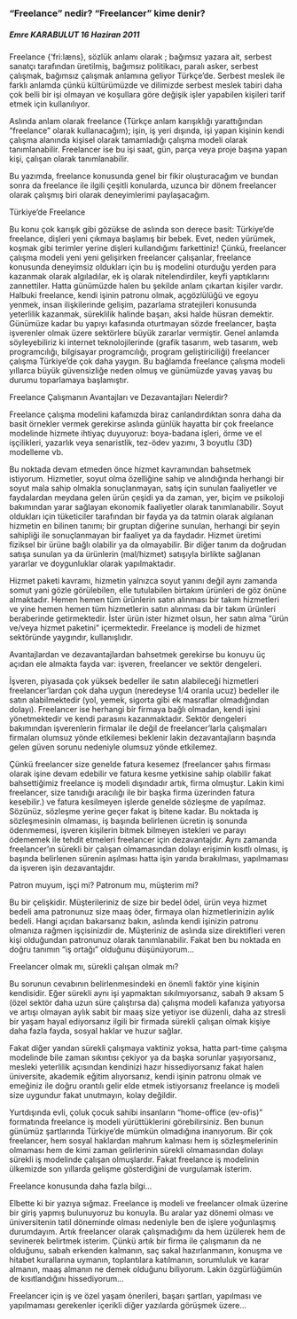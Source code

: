 ### “Freelance” nedir? “Freelancer” kime denir? ###

##### Emre KARABULUT 16 Haziran 2011 #####

Freelance {‘fri:læns}, sözlük anlamı olarak ; bağımsız yazara ait, serbest sanatçı tarafından üretilmiş, bağımsız politikacı, paralı asker, serbest çalışmak, bağımsız çalışmak anlamına geliyor Türkçe’de. Serbest meslek ile farklı anlamda çünkü kültürümüzde ve dilimizde serbest meslek tabiri daha çok belli bir işi olmayan ve koşullara göre değişik işler yapabilen kişileri tarif etmek için kullanılıyor.

Aslında anlam olarak freelance (Türkçe anlam karışıklığı yarattığından “freelance” olarak kullanacağım); işin, iş yeri dışında, işi yapan kişinin kendi çalışma alanında kişisel olarak tamamladığı çalışma modeli olarak tanımlanabilir. Freelancer ise bu işi saat, gün, parça veya proje başına yapan kişi, çalışan olarak tanımlanabilir.

Bu yazımda, freelance konusunda genel bir fikir oluşturacağım ve bundan sonra da freelance ile ilgili çeşitli konularda, uzunca bir dönem freelancer olarak çalışmış biri olarak deneyimlerimi paylaşacağım.

Türkiye’de Freelance

Bu konu çok karışık gibi gözükse de aslında son derece basit: Türkiye’de freelance, dişleri yeni çıkmaya başlamış bir bebek. Evet, neden yürümek, koşmak gibi terimler yerine dişleri kullandığımı farkettiniz! Çünkü, freelancer çalışma modeli yeni yeni gelişirken freelancer çalışanlar, freelance konusunda deneyimsiz oldukları için bu iş modelini oturduğu yerden para kazanmak olarak algıladılar, ek iş olarak nitelendirdiler, keyfi yaptıklarını zannettiler.  Hatta günümüzde halen bu şekilde anlam çıkartan kişiler vardır. Halbuki freelance, kendi işinin patronu olmak, açgözlülüğü ve egoyu yenmek, insan ilişkilerinde gelişim, pazarlama stratejileri konusunda yeterlilik kazanmak, süreklilik halinde başarı, aksi halde hüsran demektir. Günümüze kadar bu yapıyı kafasında oturtmayan sözde freelancer, başta işverenler olmak üzere sektörlere büyük zararlar vermiştir. Genel anlamda söyleyebiliriz ki internet teknolojilerinde (grafik tasarım, web tasarım, web programcılığı, bilgisayar programcılığı, program geliştiriciliği) freelancer çalışma Türkiye’de çok daha yaygın.  Bu bağlamda freelance çalışma modeli yıllarca büyük güvensizliğe neden olmuş ve günümüzde yavaş yavaş bu durumu toparlamaya başlamıştır.

Freelance Çalışmanın Avantajları ve Dezavantajları Nelerdir?

Freelance çalışma modelini kafamızda biraz canlandırdıktan sonra daha da basit örnekler vermek gerekirse aslında günlük hayatta bir çok freelance modelinde hizmete ihtiyaç duyuyoruz: boya-badana işleri, örme ve el işçilikleri, yazarlık veya senaristlik, tez-ödev yazımı, 3 boyutlu (3D) modelleme vb.

Bu noktada devam etmeden önce hizmet kavramından bahsetmek istiyorum. Hizmetler, soyut olma özelliğine sahip ve alındığında herhangi bir soyut mala sahip olmakla sonuçlanmayan, satış için sunulan faaliyetler ve faydalardan meydana gelen ürün çeşidi ya da zaman, yer, biçim ve psikoloji bakımından yarar sağlayan ekonomik faaliyetler olarak tanımlanabilir. Soyut oldukları için tüketiciler tarafından bir fayda ya da tatmin olarak algılanan hizmetin en bilinen tanımı; bir gruptan diğerine sunulan, herhangi bir şeyin sahipliği ile sonuçlanmayan bir faaliyet ya da faydadır. Hizmet üretimi fiziksel bir ürüne bağlı olabilir ya da olmayabilir. Bir diğer tanım da doğrudan satışa sunulan ya da ürünlerin (mal/hizmet) satışıyla birlikte sağlanan yararlar ve doygunluklar olarak yapılmaktadır.

Hizmet paketi kavramı, hizmetin yalnızca soyut yanını değil aynı zamanda somut yani gözle görülebilen, elle tutulabilen birtakım ürünleri de göz önüne almaktadır. Hemen hemen tüm ürünlerin satın alınması bir takım hizmetleri ve yine hemen hemen tüm hizmetlerin satın alınması da bir takım ürünleri beraberinde getirmektedir. İster ürün ister hizmet olsun, her satın alma “ürün ve/veya hizmet paketini” içermektedir. Freelance iş modeli de hizmet sektöründe yaygındır, kullanışlıdır.

Avantajlardan ve dezavantajlardan bahsetmek gerekirse bu konuyu üç açıdan ele almakta fayda var: işveren, freelancer ve sektör dengeleri.

İşveren, piyasada çok yüksek bedeller ile satın alabileceği hizmetleri freelancer’lardan çok daha uygun (neredeyse 1/4 oranla ucuz) bedeller ile satın alabilmektedir (yol, yemek, sigorta gibi ek masraflar olmadığından dolayı). Freelancer ise herhangi bir firmaya bağlı olmadan, kendi işini yönetmektedir ve kendi parasını kazanmaktadır. Sektör dengeleri bakımından işverenlerin firmalar ile değil de freelancer’larla çalışmaları firmaları olumsuz yönde etkilemesi beklenir lakin dezavantajların başında gelen güven sorunu nedeniyle olumsuz yönde etkilemez.

Çünkü freelancer size genelde fatura kesemez (freelancer şahıs firması olarak işine devam edebilir ve fatura kesme yetkisine sahip olabilir fakat bahsettiğimiz freelance iş modeli dışındadır artık, firma olmuştur. Lakin kimi freelancer, size tanıdığı aracılığı ile bir başka firma üzerinden fatura kesebilir.) ve fatura kesilmeyen işlerde genelde sözleşme de yapılmaz. Sözünüz, sözleşme yerine geçer fakat iş bitene kadar. Bu noktada iş sözleşmesinin olmaması, iş başında belirlenen ücretin iş sonunda ödenmemesi, işveren kişilerin bitmek bilmeyen istekleri ve parayı ödememek ile tehdit etmeleri freelancer için dezavantajdır. Aynı zamanda freelancer’ın sürekli bir çalışan olmamasından dolayı erişimin kısıtlı olması, iş başında belirlenen sürenin aşılması hatta işin yarıda bırakılması, yapılmaması da işveren işin dezavantajdır.

Patron muyum, işçi mi? Patronum mu, müşterim mi?

Bu bir çelişkidir. Müşterileriniz de size bir bedel ödel, ürün veya hizmet bedeli ama patronunuz size maaş öder, firmaya olan hizmetlerinizin aylık bedeli. Hangi açıdan bakarsanız bakın, aslında kendi işinizin patronu olmanıza rağmen işçisinizdir de. Müşteriniz de aslında size direktifleri veren kişi olduğundan patronunuz olarak tanımlanabilir. Fakat ben bu noktada en doğru tanımın “iş ortağı” olduğunu düşünüyorum…

Freelancer olmak mı, sürekli çalışan olmak mı?

Bu sorunun cevabının belirlenmesindeki en önemli faktör yine kişinin kendisidir. Eğer sürekli aynı işi yapmaktan sıkılmıyorsanız, sabah 9 aksam 5 (özel sektör daha uzun süre çalıştırsa da) çalışma modeli kafanıza yatıyorsa ve artışı olmayan aylık sabit bir maaş size yetiyor ise  düzenli, daha az stresli bir yaşam hayal ediyorsanız ilgili bir firmada sürekli çalışan olmak kişiye daha fazla fayda, sosyal haklar ve huzur sağlar.

Fakat diğer yandan sürekli çalışmaya  vaktiniz yoksa, hatta part-time çalışma modelinde bile zaman sıkıntısı çekiyor ya da başka sorunlar yaşıyorsanız, mesleki yeterlilik açısından kendinizi hazır hissediyorsanız fakat halen üniversite, akademik eğitim alıyorsanız, kendi işinin patronu olmak ve emeğiniz ile doğru orantılı gelir elde etmek istiyorsanız freelance iş modeli size uygundur fakat unutmayın, kolay değildir.

Yurtdışında evli, çoluk çocuk sahibi insanların “home-office (ev-ofis)” formatında freelance iş modeli yürüttüklerini görebilirsiniz. Ben bunun günümüz şartlarında Türkiye’de mümkün olmadığına inanıyorum. Bir çok freelancer, hem sosyal haklardan mahrum kalması hem iş sözleşmelerinin olmaması hem de kimi zaman gelirlerinin sürekli olmamasından dolayı sürekli iş modelinde çalışan olmuşlardır. Fakat freelance iş modelinin ülkemizde son yıllarda gelişme gösterdiğini de vurgulamak isterim.

Freelance konusunda daha fazla bilgi…

Elbette ki bir yazıya sığmaz. Freelance iş modeli ve freelancer olmak üzerine bir giriş yapmış bulunuyoruz bu konuyla. Bu aralar yaz dönemi olması ve üniversitenin tatil döneminde olması nedeniyle ben de işlere yoğunlaşmış durumdayım. Artık freelancer olarak çalışmadığımı da hem üzülerek hem de sevinerek belirtmek isterim. Çünkü artık bir firma ile çalışmanın da ne olduğunu, sabah erkenden kalmanın, saç sakal hazırlanmanın, konuşma ve hitabet kurallarına uymanın, toplantılara katılmanın, sorumluluk ve karar almanın, maaş almanın ne demek olduğunu biliyorum. Lakin özgürlüğümün de kısıtlandığını hissediyorum…

Freelancer için iş ve özel yaşam önerileri, başarı şartları, yapılması ve yapılmaması gerekenler içerikli diğer yazılarda görüşmek üzere…

